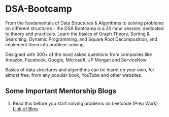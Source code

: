 # DSA-Bootcamp

From the fundamentals of Data Structures & Algorithms to solving problems on different structures - the DSA Bootcamp is a 20-hour session, dedicated to theory and practicals. Learn the basics of Graph Theory, Sorting & Searching, Dynamic Programming, and Square Root Decomposition, and implement them into problem-solving.

Designed with 300+ of the most asked questions from companies like Amazon, Facebook, Google, Microsoft, JP Morgan and ServiceNow

Basics of data structures and algorithms can be learnt on your own, for almost free, from any popular book, YouTube and other websites.

## Some Important Mentorship Blogs 
1. Read this before you start solving problems on Leetcode (Prep Work) [Link of Blog ](https://medium.com/@alimirio/before-you-start-solving-problems-on-leetcode-prep-work-9d65fc964c6f)
